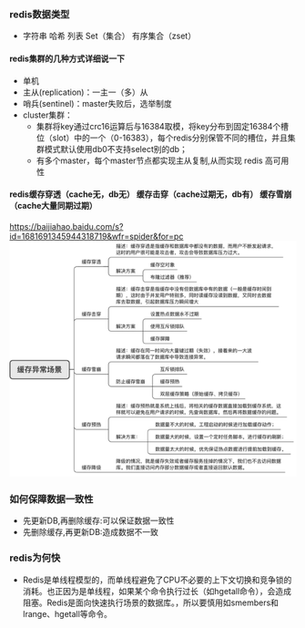 ### redis数据类型
* 字符串 哈希 列表 Set（集合） 有序集合（zset）

#### redis集群的几种方式详细说一下
* 单机
* 主从(replication)：一主一（多）从
* 哨兵(sentinel)：master失败后，选举制度
* cluster集群：
	* 集群将key通过crc16运算后与16384取模，将key分布到固定16384个槽位（slot）中的一个（0-16383），每个redis分别保管不同的槽位，并且集群模式默认使用db0不支持select别的db；
	* 有多个master，每个master节点都实现主从复制,从而实现 redis 高可用性 
	
#### redis缓存穿透（cache无，db无） 缓存击穿（cache过期无，db有）  缓存雪崩（cache大量同期过期）
https://baijiahao.baidu.com/s?id=1681691345944318719&wfr=spider&for=pc
![](./redis穿透问题.png "redis穿透问题")

### 如何保障数据一致性
* 先更新DB,再删除缓存:可以保证数据一致性
* 先删除缓存,再更新DB:造成数据不一致

### redis为何快
* Redis是单线程模型的，而单线程避免了CPU不必要的上下文切换和竞争锁的消耗。也正因为是单线程，如果某个命令执行过长（如hgetall命令），会造成阻塞。Redis是面向快速执行场景的数据库。，所以要慎用如smembers和lrange、hgetall等命令。